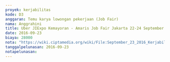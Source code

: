 ```yaml
---
proyek: kerjabilitas
kode: D3
anggaran: Temu karya lowongan pekerjaan (Job Fair)
nama: Anggrahini
title: Uber JIExpo Kemayoran - Amaris Job Fair Jakarta 22-24 September 2016
date: 2016-09-23
biaya: 28000
nota: "https://wiki.ciptamedia.org/wiki/File:September_23_2016_Kerjabilitas_D3_uber_jiexpo_amaris_Anggrahini.png"
tanggalpelunasan: 2016-09-23
notapelunasan:
---
```

